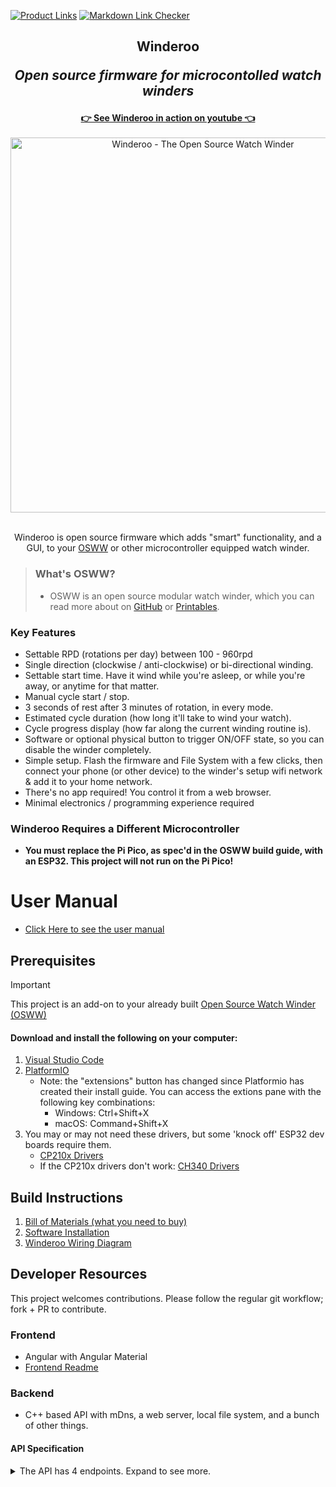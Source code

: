 [![Product Links](https://github.com/mwood77/winderoo/actions/workflows/selenium-web.yml/badge.svg)](https://github.com/mwood77/winderoo/actions/workflows/selenium-web.yml)
[![Markdown Link Checker](https://github.com/mwood77/winderoo/actions/workflows/lint-markdown.yml/badge.svg)](https://github.com/mwood77/winderoo/actions/workflows/lint-markdown.yml)

<div align="center">  
  <h2>
    Winderoo
    <p><i>Open source firmware for microcontolled watch winders</i></p>
  </h2>
</div>

<div align="center">
  <a href="https://www.youtube.com/watch?v=BJKpY6Zp8BI" target="_blank"><strong>👉 See Winderoo in action on youtube 👈</strong></a>
  <br>
  <br>
  <img src="./docs/images/splash-image.jpg" alt="Winderoo - The Open Source Watch Winder" width="600">
  <br>
  <br>
  <p>
    Winderoo is open source firmware which adds "smart" functionality, and a GUI, to your <a href="https://github.com/mwood77/osww" target="_blank">OSWW</a> or other microcontroller equipped watch winder.
  </p>
</div>

> ### What's OSWW?
> - OSWW is an open source modular watch winder, which you can read more about on [GitHub](https://github.com/mwood77/osww) or [Printables](https://www.printables.com/model/421249-osww-the-open-source-watch-winder).



### Key Features
* Settable RPD (rotations per day) between 100 - 960rpd
* Single direction (clockwise / anti-clockwise) or bi-directional winding.
* Settable start time. Have it wind while you're asleep, or while you're away, or anytime for that matter. 
* Manual cycle start / stop.
* 3 seconds of rest after 3 minutes of rotation, in every mode.
* Estimated cycle duration (how long it'll take to wind your watch).
* Cycle progress display (how far along the current winding routine is).
* Software or optional physical button to trigger ON/OFF state, so you can disable the winder completely.
* Simple setup. Flash the firmware and File System with a few clicks, then connect your phone (or other device) to the winder's setup wifi network & add it to your home network.
* There's no app required! You control it from a web browser. 
* Minimal electronics / programming experience required


### Winderoo Requires a Different Microcontroller
* **You must replace the Pi Pico, as spec'd in the OSWW build guide, with an ESP32. This project will not run on the Pi Pico!**

# User Manual
* [Click Here to see the user manual](./docs/user-manual.md)

## Prerequisites
> [!IMPORTANT]
> This project is an add-on to your already built [Open Source Watch Winder (OSWW)](https://github.com/mwood77/osww)

#### Download and install the following on your computer:
1. [Visual Studio Code](https://code.visualstudio.com/)
1. [PlatformIO](https://platformio.org/install/ide?install=vscode)
    - Note: the "extensions" button has changed since Platformio has created their install guide. You can access the extions pane with the following key combinations:
        - Windows: Ctrl+Shift+X
        - macOS: Command+Shift+X
1. You may or may not need these drivers, but some 'knock off' ESP32 dev boards require them.
    - [CP210x Drivers](https://www.silabs.com/developers/usb-to-uart-bridge-vcp-drivers?tab=downloads) 
    - If the CP210x drivers don't work:  [CH340 Drivers](https://learn.sparkfun.com/tutorials/how-to-install-ch340-drivers) 


## Build Instructions
1. [Bill of Materials (what you need to buy)](./docs/bom-requirements.md)
1. [Software Installation](./docs/install-software.md)
1. [Winderoo Wiring Diagram](./docs/wiring-diagram.md)


## Developer Resources
This project welcomes contributions. Please follow the regular git workflow; fork + PR to contribute.

### Frontend
- Angular with Angular Material
- [Frontend Readme](./src/angular/osww-frontend/README.md)

### Backend 
- C++ based API with mDns, a web server, local file system, and a bunch of other things.
#### API Specification

<details>

<summary>The API has 4 endpoints. Expand to see more.</summary>

### `status`
  ```
  GET     http://winderoo.local/api/status
  ```
- Provides the current state of Winderoo

#### Response Code 200
- Response Body
  ```json
  {
      "status": "Stopped",
      "rotationsPerDay": "300",
      "direction": "BOTH",
      "hour": "12",
      "minutes": "50",
      "durationInSecondsToCompleteOneRevolution": 8,
      "startTimeEpoch": 0,
      "currentTimeEpoch": 1680555863,
      "estimatedRoutineFinishEpoch": 0,
      "winderEnabled": "1",
      "timerEnabled": "1",
      "db": -67
  }
  ```

### `power`
  ```
  POST     http://winderoo.local/api/power
  ```
- Toggles the winder enable/disable state of Winderoo.

#### Response Code 204
- *No Response Body*

### `update`
  ```
  POST     http://winderoo.local/api/update
  ```
- Updates the state of Winderoo and writes settings to NVRAM
- Accepts the following Request Params:
  ```
    tpd= number
    hour= number
    minutes= number
    timerEnabled= number
    action= START | STOP
    rotationDirection= CW | CCW | BOTH
  ```

Example Request:
  - [`http://winderoo.local/api/update?action=STOP&rotationDirection=BOTH&tpd=300&hour=12&minutes=50`](http://winderoo.local/api/update?action=STOP&rotationDirection=BOTH&tpd=300&hour=12&minutes=50)


#### Response Code 204
- *No Response Body*

### `reset`

  ```
  GET     http://winderoo.local/api/reset
  ```
  - Triggers Winderoo'a reset countdown.
  - WiFi credentials are reset and cleared from NVRAM; Winderoo enters setup mode.

#### Response Code 200
- Response Body
  ```json
  {
      "status": "Resetting"
  }
  ```

</details>
